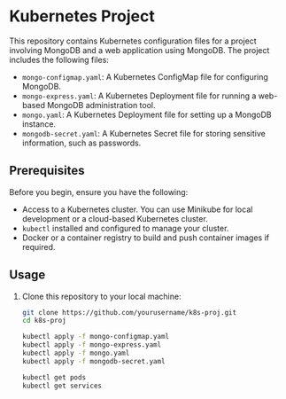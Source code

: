 # Kubernetes Project

This repository contains Kubernetes configuration files for a project involving MongoDB and a web application using MongoDB. The project includes the following files:

- `mongo-configmap.yaml`: A Kubernetes ConfigMap file for configuring MongoDB.
- `mongo-express.yaml`: A Kubernetes Deployment file for running a web-based MongoDB administration tool.
- `mongo.yaml`: A Kubernetes Deployment file for setting up a MongoDB instance.
- `mongodb-secret.yaml`: A Kubernetes Secret file for storing sensitive information, such as passwords.

## Prerequisites

Before you begin, ensure you have the following:

- Access to a Kubernetes cluster. You can use Minikube for local development or a cloud-based Kubernetes cluster.
- `kubectl` installed and configured to manage your cluster.
- Docker or a container registry to build and push container images if required.

## Usage

1. Clone this repository to your local machine:

   ```bash
   git clone https://github.com/yourusername/k8s-proj.git
   cd k8s-proj

   kubectl apply -f mongo-configmap.yaml
   kubectl apply -f mongo-express.yaml
   kubectl apply -f mongo.yaml
   kubectl apply -f mongodb-secret.yaml

   kubectl get pods
   kubectl get services
